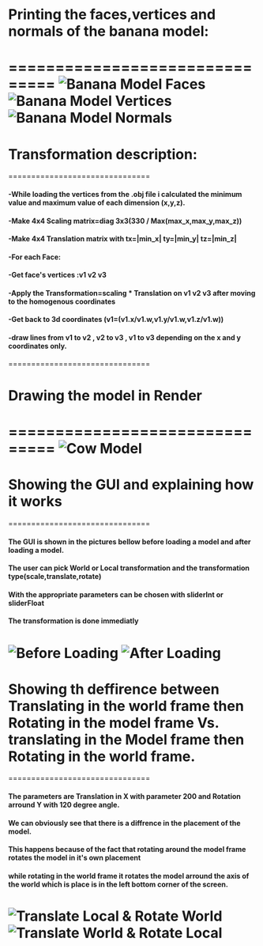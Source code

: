 # Printing the faces,vertices and normals of the banana model:
===============================
![Banana Model Faces](https://github.com/HaifaGraphicsCourses/computergraphics2021-f-r-i-e-n-d-s/blob/master/Images/PrintFaces.JPG)
![Banana Model Vertices](https://github.com/HaifaGraphicsCourses/computergraphics2021-f-r-i-e-n-d-s/blob/master/Images/PrintVertices.JPG)
![Banana Model Normals](https://github.com/HaifaGraphicsCourses/computergraphics2021-f-r-i-e-n-d-s/blob/master/Images/PrintNormals.JPG)
===============================

# Transformation description:
===============================
#### -While loading the vertices from the .obj file i calculated the minimum value and maximum value of each dimension (x,y,z).
#### -Make 4x4 Scaling matrix=diag 3x3(330 / Max(max_x,max_y,max_z)) 
#### -Make 4x4 Translation matrix with tx=|min_x| ty=|min_y| tz=|min_z| 
#### -For each Face:
#### -Get face's vertices :v1 v2 v3
#### -Apply the Transformation=scaling * Translation on v1 v2 v3 after moving to the homogenous coordinates
#### -Get back to 3d coordinates (v1=(v1.x/v1.w,v1.y/v1.w,v1.z/v1.w))
#### -draw lines from v1 to v2 , v2 to v3 , v1 to v3 depending on the x and y coordinates only.
===============================

# Drawing the model in Render
===============================
![Cow Model](https://github.com/HaifaGraphicsCourses/computergraphics2021-f-r-i-e-n-d-s/blob/master/Images/CowModel.JPG)
===============================

# Showing the GUI and explaining how it works
===============================
#### The GUI is shown in the pictures bellow before loading a model and after loading a model.
#### The user can pick World or Local transformation and the transformation type(scale,translate,rotate)
#### With the appropriate parameters can be chosen with sliderInt or sliderFloat
#### The transformation is done immediatly 
![Before Loading](https://github.com/HaifaGraphicsCourses/computergraphics2021-f-r-i-e-n-d-s/blob/master/Images/BeforeLoading.JPG)
![After Loading](https://github.com/HaifaGraphicsCourses/computergraphics2021-f-r-i-e-n-d-s/blob/master/Images/AfterLoading.JPG)
===============================

# Showing th deffirence between Translating in the world frame then Rotating in the model frame Vs. translating in the Model frame then Rotating in the world frame.
===============================
#### The parameters are Translation in X with parameter 200 and Rotation arround Y with 120 degree angle.
#### We can obviously see that there is a diffrence in the placement of the model.
#### This happens because of the fact that rotating around the model frame rotates the model in it's own placement 
#### while rotating in the world frame it rotates the model arround the axis of the world which is place is in the left bottom corner of the screen.
![Translate Local & Rotate World](https://github.com/HaifaGraphicsCourses/computergraphics2021-f-r-i-e-n-d-s/blob/master/Images/TranslateLocal_RotateWorld.JPG)
![Translate World & Rotate Local](https://github.com/HaifaGraphicsCourses/computergraphics2021-f-r-i-e-n-d-s/blob/master/Images/TranslateWorld_RotateLocal.JPG)
===============================
